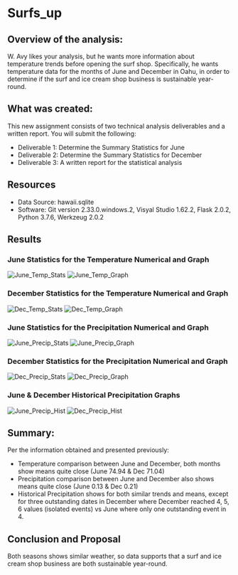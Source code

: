 # Surfs_up
## Overview of the analysis: 
W. Avy likes your analysis, but he wants more information about temperature trends before opening the surf shop. Specifically, he wants temperature data for the months of June and December in Oahu, in order to determine if the surf and ice cream shop business is sustainable year-round.

## What was created:
This new assignment consists of two technical analysis deliverables and a written report. You will submit the following:
- Deliverable 1: Determine the Summary Statistics for June
- Deliverable 2: Determine the Summary Statistics for December
- Deliverable 3: A written report for the statistical analysis

## Resources
- Data Source: hawaii.sqlite
- Software: Git version 2.33.0.windows.2, Visyal Studio 1.62.2, Flask 2.0.2, Python 3.7.6, Werkzeug 2.0.2

## Results
### June Statistics for the Temperature Numerical and Graph
![June_Temp_Stats](https://github.com/Jcreye75/surfs_up/blob/2c49b07e099bbe69d5e0cc890fcbe3a7df3a83d6/Resources/June_Temp_Stats.png)
![June_Temp_Graph](https://github.com/Jcreye75/surfs_up/blob/2c49b07e099bbe69d5e0cc890fcbe3a7df3a83d6/Resources/June_Temp_Graph.png)

### December Statistics for the Temperature Numerical and Graph
![Dec_Temp_Stats](https://github.com/Jcreye75/surfs_up/blob/2c49b07e099bbe69d5e0cc890fcbe3a7df3a83d6/Resources/Dec_Temp_Stats.png)
![Dec_Temp_Graph](https://github.com/Jcreye75/surfs_up/blob/2c49b07e099bbe69d5e0cc890fcbe3a7df3a83d6/Resources/Dec_Temp_Graph.png)

### June Statistics for the Precipitation Numerical and Graph
![June_Precip_Stats](https://github.com/Jcreye75/surfs_up/blob/2c49b07e099bbe69d5e0cc890fcbe3a7df3a83d6/Resources/June_Precip_Stats.png)
![June_Precip_Graph](https://github.com/Jcreye75/surfs_up/blob/2c49b07e099bbe69d5e0cc890fcbe3a7df3a83d6/Resources/June_Precip_Graph.png)

### December Statistics for the Precipitation Numerical and Graph
![Dec_Precip_Stats](https://github.com/Jcreye75/surfs_up/blob/2c49b07e099bbe69d5e0cc890fcbe3a7df3a83d6/Resources/Dec_Precip_Stats.png)
![Dec_Precip_Graph](https://github.com/Jcreye75/surfs_up/blob/2c49b07e099bbe69d5e0cc890fcbe3a7df3a83d6/Resources/Dec_Precip_Graph.png)

### June & December Historical Precipitation Graphs
![June_Precip_Hist](https://github.com/Jcreye75/surfs_up/blob/2c49b07e099bbe69d5e0cc890fcbe3a7df3a83d6/Resources/June_Precip_Hist.png)
![Dec_Precip_Hist](https://github.com/Jcreye75/surfs_up/blob/2c49b07e099bbe69d5e0cc890fcbe3a7df3a83d6/Resources/Dec_Precip_Hist.png)

## Summary:
Per the information obtained and presented previously:
- Temperature comparison between June and December, both months show means quite close (June 74.94 & Dec 71.04)
- Precipitation comparison between June and December also shows means quite close (June 0.13 & Dec 0.21)
- Historical Precipitation shows for both similar trends and means, except for three outstanding dates in December where December reached 4, 5, 6 values (isolated events) vs June where only one outstanding event in 4.

## Conclusion and Proposal
Both seasons shows similar weather, so data supports that a surf and ice cream shop business are both sustainable year-round.
